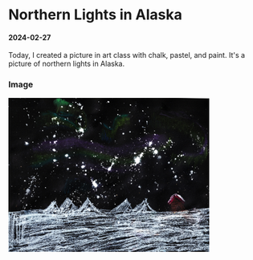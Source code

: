# Northern Lights in Alaska

#### 2024-02-27

Today, I created a picture in art class with chalk, pastel, and paint.
It's a picture of northern lights in Alaska.

### Image


[<img src="image/northern_lights_in_alaska.jpeg" width="400px">](image/northern_lights_in_alaska.jpeg)